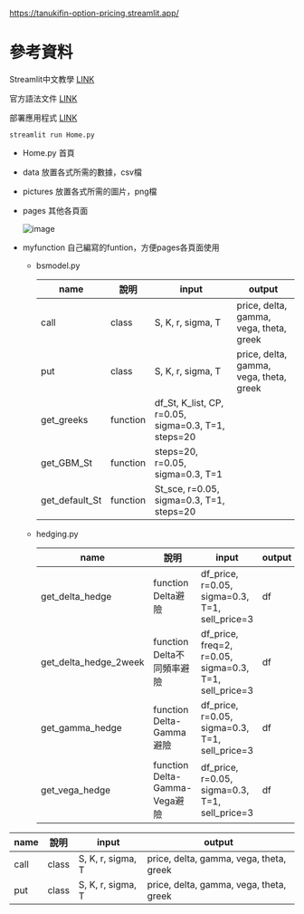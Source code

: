 
https://tanukifin-option-pricing.streamlit.app/


# 參考資料
Streamlit中文教學
[LINK](https://medium.com/@yt.chen/%E6%A9%9F%E5%99%A8%E5%AD%B8%E7%BF%92-%E8%B3%87%E6%96%99%E7%A7%91%E5%AD%B8%E6%A1%86%E6%9E%B6%E6%87%89%E7%94%A8-streamlit%E5%85%A5%E9%96%80-1-d07478cd4d8)

官方語法文件
[LINK](https://docs.streamlit.io/library/api-reference)

部署應用程式
[LINK](https://blog.jiatool.com/posts/streamlit/)


```
streamlit run Home.py
```

* Home.py 首頁
* data 放置各式所需的數據，csv檔
* pictures 放置各式所需的圖片，png檔
* pages 其他各頁面
 
  ![image](https://github.com/TanukiFin/option_hedging/assets/73293068/276db6bb-f8ed-4625-8693-764b23f170d9)

* myfunction 自己編寫的funtion，方便pages各頁面使用
  * bsmodel.py
    <div align="left">

    | name  | 說明 | input | output |
    | ---------- | -----------| ---------- | -----------|
    | call  | class   | S, K, r, sigma, T | price, delta, gamma, vega, theta, greek   |
    | put   | class   | S, K, r, sigma, T | price, delta, gamma, vega, theta, greek   |
    | get_greeks   | function   | df_St, K_list, CP, r=0.05, sigma=0.3, T=1, steps=20 |   |
    | get_GBM_St   | function   | steps=20, r=0.05, sigma=0.3, T=1 |  |
    | get_default_St   | function   | St_sce, r=0.05, sigma=0.3, T=1, steps=20 | |

    </div>
    
  * hedging.py
    <div align="left">

    | name  | 說明 | input | output |
    | ---------- | -----------| ---------- | -----------|
    | get_delta_hedge  | function Delta避險   | df_price, r=0.05, sigma=0.3, T=1, sell_price=3 |  df  |
    | get_delta_hedge_2week   | function Delta不同頻率避險   | df_price, freq=2, r=0.05, sigma=0.3, T=1, sell_price=3 |  df  |
    | get_gamma_hedge   | function Delta-Gamma避險   | df_price, r=0.05, sigma=0.3, T=1, sell_price=3 | df  |
    | get_vega_hedge   | function  Delta-Gamma-Vega避險  | df_price, r=0.05, sigma=0.3, T=1, sell_price=3 | df |

    </div>

<div align="left">

| name  | 說明 | input | output |
| ---------- | -----------| ---------- | -----------|
| call  | class   | S, K, r, sigma, T | price, delta, gamma, vega, theta, greek   |
| put   | class   | S, K, r, sigma, T | price, delta, gamma, vega, theta, greek   |

</div>
